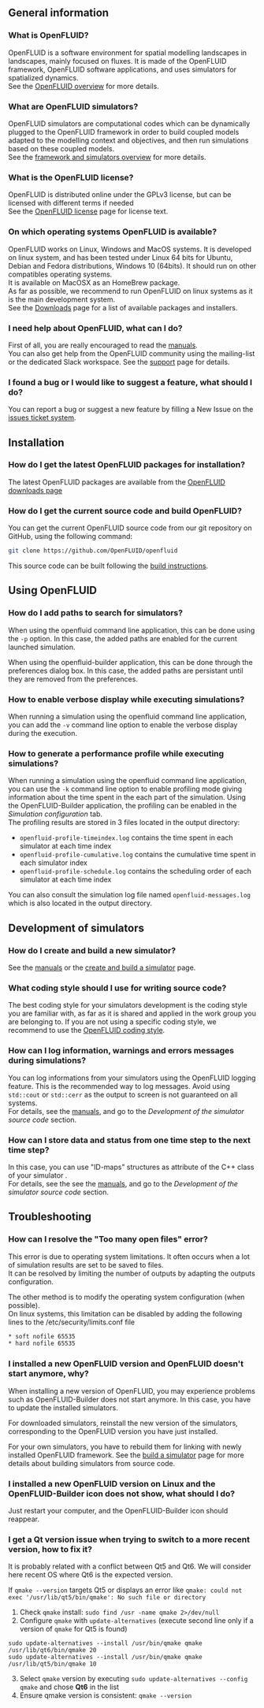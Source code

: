 ## General information

### What is OpenFLUID?

OpenFLUID is a software environment for spatial modelling landscapes in landscapes, mainly focused on fluxes. It is made of the OpenFLUID framework, OpenFLUID software applications, and uses simulators for spatialized dynamics.  
See the [OpenFLUID overview](http://www.openfluid-project.org/about) for more details.

### What are OpenFLUID simulators?

OpenFLUID simulators are computational codes which can be dynamically plugged to the OpenFLUID framework in order to build coupled models adapted to the modelling context and objectives, and then run simulations based on these coupled models.  
See the [framework and simulators overview](http://www.openfluid-project.org/about/) for more details.

### What is the OpenFLUID license?

OpenFLUID is distributed online under the GPLv3 license, but can be licensed with different terms if needed  
See the [OpenFLUID license](../general/license.md) page for license text.

### On which operating systems OpenFLUID is available?

OpenFLUID works on Linux, Windows and MacOS systems. It is developed on linux system, and has been tested under Linux 64 bits for Ubuntu, Debian and Fedora distributions, Windows 10 (64bits). It should run on other compatibles operating systems.  
It is available on MacOSX as an HomeBrew package.  
As far as possible, we recommend to run OpenFLUID on linux systems as it is the main development system.  
See the [Downloads](http://www.openfluid-project.org/downloads/) page for a list of available packages and installers.

### I need help about OpenFLUID, what can I do?

First of all, you are really encouraged to read the [manuals](../start/manuals.md).  
You can also get help from the OpenFLUID community using the mailing-list or the dedicated Slack workspace. See the [support](../start/support.md) page for details.

### I found a bug or I would like to suggest a feature, what should I do?

You can report a bug or suggest a new feature by filling a New Issue on the [issues ticket system](http://github.com/OpenFLUID/openfluid).

## Installation

### How do I get the latest OpenFLUID packages for installation?

The latest OpenFLUID packages are available from the [OpenFLUID downloads page](http://www.openfluid-project.org/downloads/)

### How do I get the current source code and build OpenFLUID?

You can get the current OpenFLUID source code from our git repository on GitHub, using the following command:
```sh
git clone https://github.com/OpenFLUID/openfluid
```

This source code can be built following the [build instructions](../coredev/build.md).

## Using OpenFLUID

### How do I add paths to search for simulators?

When using the openfluid command line application, this can be done using the `-p` option. In this case, the added paths are enabled for the current launched simulation.

When using the openfluid-builder application, this can be done through the preferences dialog box. In this case, the added paths are persistant until they are removed from the preferences.

### How to enable verbose display while executing simulations?

When running a simulation using the openfluid command line application, you can add the `-v` command line option to enable the verbose display during the execution.  

### How to generate a performance profile while executing simulations?

When running a simulation using the openfluid command line application, you can use the `-k` command line option to enable profiling mode giving information about the time spent in the each part of the simulation. Using the OpenFLUID-Builder application, the profiling can be enabled in the _Simulation configuration_ tab.  
The profiling results are stored in 3 files located in the output directory:

* `openfluid-profile-timeindex.log` contains the time spent in each simulator at each time index
* `openfluid-profile-cumulative.log` contains the cumulative time spent in each simulator index
* `openfluid-profile-schedule.log` contains the scheduling order of each simulator at each time index

You can also consult the simulation log file named `openfluid-messages.log` which is also located in the output directory.

## Development of simulators

### How do I create and build a new simulator?

See the [manuals](../start/manuals.md) or the [create and build a simulator](../scidev/simbuild.md) page.

### What coding style should I use for writing source code?

The best coding style for your simulators development is the coding style you are familiar with, as far as it is shared and applied in the work group you are belonging to. If you are not using a specific coding style, we recommend to use the [OpenFLUID coding style](../coredev/codestyle.md).

### How can I log information, warnings and errors messages during simulations?

You can log informations from your simulators using the OpenFLUID logging feature. This is the recommended way to log messages. Avoid using `std::cout` or `std::cerr` as the output to screen is not guaranteed on all systems.  
For details, see the [manuals](../start/manuals.md), and go to the _Development of the simulator source code_ section.

### How can I store data and status from one time step to the next time step?

In this case, you can use "ID-maps" structures as attribute of the C++ class of your simulator .  
For details, see the see the [manuals](../start/manuals.md), and go to the _Development of the simulator source code_ section.

## Troubleshooting

### How can I resolve the "Too many open files" error?

This error is due to operating system limitations. It often occurs when a lot of simulation results are set to be saved to files.  
It can be resolved by limiting the number of outputs by adapting the outputs configuration.  

The other method is to modify the operating system configuration (when possible).  
On linux systems, this limitation can be disabled by adding the following lines to the /etc/security/limits.conf file
```txt
* soft nofile 65535
* hard nofile 65535
```

### I installed a new OpenFLUID version and OpenFLUID doesn't start anymore, why?

When installing a new version of OpenFLUID, you may experience problems such as OpenFLUID-Builder does not start anymore. In this case, you have to update the installed simulators.

For downloaded simulators, reinstall the new version of the simulators, corresponding to the OpenFLUID version you have just installed.  

For your own simulators, you have to rebuild them for linking with newly installed OpenFLUID framework. See the [build a simulator](../scidev/simbuild.md) page for more details about building simulators from source code.

### I installed a new OpenFLUID version on Linux and the OpenFLUID-Builder icon does not show, what should I do?

Just restart your computer, and the OpenFLUID-Builder icon should reappear.  

### I get a Qt version issue when trying to switch to a more recent version, how to fix it?

It is probably related with a conflict between Qt5 and Qt6. We will consider here recent OS where Qt6 is the expected version.

If  `qmake --version` targets Qt5 or displays an error like `qmake: could not exec '/usr/lib/qt5/bin/qmake': No such file or directory`

1) Check `qmake` install: `sudo find /usr -name qmake 2>/dev/null`  
2) Configure `qmake` with `update-alternatives`  (execute second line only if a version of `qmake` for Qt5 is found)
```
sudo update-alternatives --install /usr/bin/qmake qmake /usr/lib/qt6/bin/qmake 20 
sudo update-alternatives --install /usr/bin/qmake qmake /usr/lib/qt5/bin/qmake 10 
```
3) Select `qmake` version by executing `sudo update-alternatives --config qmake` and chose **Qt6** in the list  
4) Ensure qmake version is consistent: `qmake --version`